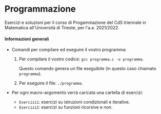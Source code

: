 # Programmazione
Esercizi e soluzioni per il corso di Progammazione del CdS triennale in Matematica all'Università di Trieste, per l'a.a. 2021/2022.

#### Informazioni generali
- Comandi per compilare ed eseguire il vostro programma:
    
    1. Per compilare il vostro codice: `gcc programma.c -o programma`.
    
       Questo comando genera un file eseguibile (in questo caso chiamato `programma`).
    
    2. Per eseguire il file: `./programma`.

- Per ogni macro-argomento verrà caricata una cartella di esercizi:
    - `Esercizi1`: esercizi su istruzioni condizionali e iterative.
    - `Esercizi2`: esercizi su funzioni ricorsive e non.
